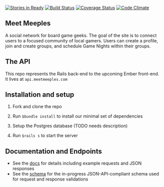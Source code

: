 [![Stories in Ready](https://badge.waffle.io/npauzenga/meet_meeples-server.png?label=ready&title=Ready)](https://waffle.io/npauzenga/meet_meeples-server)
[![Build Status](https://travis-ci.org/npauzenga/meet_meeples-server.svg?branch=master)](https://travis-ci.org/npauzenga/meet_meeples-server)
[![Coverage Status](https://coveralls.io/repos/npauzenga/meet_meeples-server/badge.svg?branch=master&service=github)](https://coveralls.io/github/npauzenga/meet_meeples-server?branch=master)
[![Code Climate](https://codeclimate.com/github/npauzenga/meet_meeples-server/badges/gpa.svg)](https://codeclimate.com/github/npauzenga/meet_meeples-server)
## Meet Meeples
A social network for board game geeks. The goal of the site is to connect users to a focused community of local gamers. Users can create a profile,
join and create groups, and schedule Game Nights within their groups.

## The API
This repo represents the Rails back-end to the upcoming Ember front-end. It lives at `api.meetmeeples.com`

## Installation and setup
1) Fork and clone the repo

2) Run `$bundle install` to install our minimal set of dependencies

3) Setup the Postgres database (TODO needs description)

4) Run `$rails s` to start the server

## Documentation and Endpoints
- See the [docs](http://api.meetmeeples.com/docs) for details including example requests and JSON responses
- See the [schema](https://github.com/npauzenga/meet_meeples-server/blob/master/config/schema/api.md) for the in-progress JSON-API-compliant schema used for request and response validations
